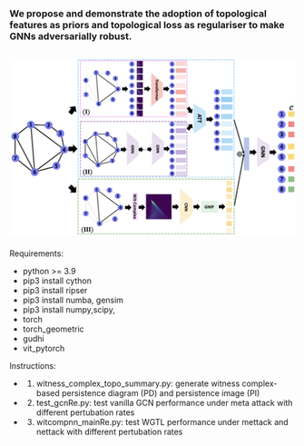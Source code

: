 ### We propose and demonstrate the adoption of topological features as priors and topological loss as regulariser to make GNNs adversarially robust.

![](intro.png)
-----------
<h> Requirements: </h>
- python >= 3.9
- pip3 install cython
- pip3 install ripser
- pip3 install numba, gensim
- pip3 install numpy,scipy, 
- torch
- torch_geometric
- gudhi
- vit_pytorch

<h> Instructions: </h>
- 1. witness_complex_topo_summary.py: generate witness complex-based persistence diagram (PD) and persistence image (PI)
- 2. test_gcnRe.py: test vanilla GCN performance under meta attack with different pertubation rates
- 3. witcompnn_mainRe.py: test WGTL performance under mettack and nettack with different pertubation rates

